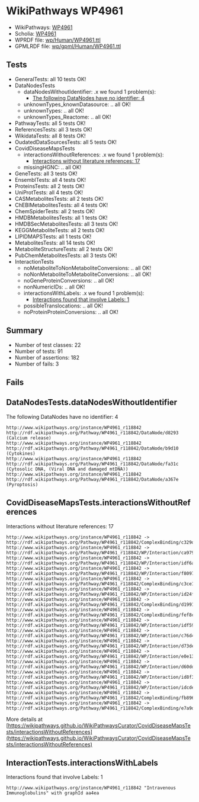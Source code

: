 # WikiPathways WP4961

* WikiPathways: [WP4961](https://identifiers.org/wikipathways:WP4961)
* Scholia: [WP4961](https://scholia.toolforge.org/wikipathways/WP4961)
* WPRDF file: [wp/Human/WP4961.ttl](../wp/Human/WP4961.ttl)
* GPMLRDF file: [wp/gpml/Human/WP4961.ttl](../wp/gpml/Human/WP4961.ttl)

## Tests
* GeneralTests: all 10 tests OK!
* DataNodesTests
    * dataNodesWithoutIdentifier: .x we found 1 problem(s):
        * [The following DataNodes have no identifier: 4](#d2d32fa3)
    * unknownTypes_knownDatasource: .. all OK!
    * unknownTypes: .. all OK!
    * unknownTypes_Reactome: .. all OK!
* PathwayTests: all 5 tests OK!
* ReferencesTests: all 3 tests OK!
* WikidataTests: all 8 tests OK!
* OudatedDataSourcesTests: all 5 tests OK!
* CovidDiseaseMapsTests
    * interactionsWithoutReferences: .x we found 1 problem(s):
        * [Interactions without literature references: 17](#9701cce8)
    * missingHGNC: .. all OK!
* GeneTests: all 3 tests OK!
* EnsemblTests: all 4 tests OK!
* ProteinsTests: all 2 tests OK!
* UniProtTests: all 4 tests OK!
* CASMetabolitesTests: all 2 tests OK!
* ChEBIMetabolitesTests: all 4 tests OK!
* ChemSpiderTests: all 2 tests OK!
* HMDBMetabolitesTests: all 1 tests OK!
* HMDBSecMetabolitesTests: all 3 tests OK!
* KEGGMetaboliteTests: all 2 tests OK!
* LIPIDMAPSTests: all 1 tests OK!
* MetabolitesTests: all 14 tests OK!
* MetaboliteStructureTests: all 2 tests OK!
* PubChemMetabolitesTests: all 3 tests OK!
* InteractionTests
    * noMetaboliteToNonMetaboliteConversions: .. all OK!
    * noNonMetaboliteToMetaboliteConversions: .. all OK!
    * noGeneProteinConversions: .. all OK!
    * nonNumericIDs: .. all OK!
    * interactionsWithLabels: .x we found 1 problem(s):
        * [Interactions found that involve Labels: 1](#630d2678)
    * possibleTranslocations: .. all OK!
    * noProteinProteinConversions: .. all OK!


## Summary

* Number of test classes: 22
* Number of tests: 91
* Number of assertions: 182
* Number of fails: 3

## Fails

<a name="d2d32fa3" />

## DataNodesTests.dataNodesWithoutIdentifier

The following DataNodes have no identifier: 4
```
http://www.wikipathways.org/instance/WP4961_r118842 http://rdf.wikipathways.org/Pathway/WP4961_r118842/DataNode/d8293 (Calcium release)
http://www.wikipathways.org/instance/WP4961_r118842 http://rdf.wikipathways.org/Pathway/WP4961_r118842/DataNode/b9d10 (Cytokines)
http://www.wikipathways.org/instance/WP4961_r118842 http://rdf.wikipathways.org/Pathway/WP4961_r118842/DataNode/fa31c (Cytosolic DNA, (Viral DNA and damaged mtDNA))
http://www.wikipathways.org/instance/WP4961_r118842 http://rdf.wikipathways.org/Pathway/WP4961_r118842/DataNode/a367e (Pyroptosis)
```

<a name="9701cce8" />

## CovidDiseaseMapsTests.interactionsWithoutReferences

Interactions without literature references: 17
```
http://www.wikipathways.org/instance/WP4961_r118842 -> http://rdf.wikipathways.org/Pathway/WP4961_r118842/ComplexBinding/c329d
http://www.wikipathways.org/instance/WP4961_r118842 -> http://rdf.wikipathways.org/Pathway/WP4961_r118842/WP/Interaction/ca979
http://www.wikipathways.org/instance/WP4961_r118842 -> http://rdf.wikipathways.org/Pathway/WP4961_r118842/WP/Interaction/idf6aa73a2
http://www.wikipathways.org/instance/WP4961_r118842 -> http://rdf.wikipathways.org/Pathway/WP4961_r118842/WP/Interaction/f8097
http://www.wikipathways.org/instance/WP4961_r118842 -> http://rdf.wikipathways.org/Pathway/WP4961_r118842/ComplexBinding/c3ce1
http://www.wikipathways.org/instance/WP4961_r118842 -> http://rdf.wikipathways.org/Pathway/WP4961_r118842/WP/Interaction/id24f4b7d4
http://www.wikipathways.org/instance/WP4961_r118842 -> http://rdf.wikipathways.org/Pathway/WP4961_r118842/ComplexBinding/d1991
http://www.wikipathways.org/instance/WP4961_r118842 -> http://rdf.wikipathways.org/Pathway/WP4961_r118842/ComplexBinding/fef8c
http://www.wikipathways.org/instance/WP4961_r118842 -> http://rdf.wikipathways.org/Pathway/WP4961_r118842/WP/Interaction/idf594d3e0
http://www.wikipathways.org/instance/WP4961_r118842 -> http://rdf.wikipathways.org/Pathway/WP4961_r118842/WP/Interaction/c76d4
http://www.wikipathways.org/instance/WP4961_r118842 -> http://rdf.wikipathways.org/Pathway/WP4961_r118842/WP/Interaction/d73de
http://www.wikipathways.org/instance/WP4961_r118842 -> http://rdf.wikipathways.org/Pathway/WP4961_r118842/WP/Interaction/e0e13
http://www.wikipathways.org/instance/WP4961_r118842 -> http://rdf.wikipathways.org/Pathway/WP4961_r118842/WP/Interaction/d60dd
http://www.wikipathways.org/instance/WP4961_r118842 -> http://rdf.wikipathways.org/Pathway/WP4961_r118842/WP/Interaction/id8f3d31d3
http://www.wikipathways.org/instance/WP4961_r118842 -> http://rdf.wikipathways.org/Pathway/WP4961_r118842/WP/Interaction/idcde3e513
http://www.wikipathways.org/instance/WP4961_r118842 -> http://rdf.wikipathways.org/Pathway/WP4961_r118842/ComplexBinding/fb896
http://www.wikipathways.org/instance/WP4961_r118842 -> http://rdf.wikipathways.org/Pathway/WP4961_r118842/ComplexBinding/e7a9d
```

More details at [https://wikipathways.github.io/WikiPathwaysCurator/CovidDiseaseMapsTests/interactionsWithoutReferences](https://wikipathways.github.io/WikiPathwaysCurator/CovidDiseaseMapsTests/interactionsWithoutReferences)

<a name="630d2678" />

## InteractionTests.interactionsWithLabels

Interactions found that involve Labels: 1
```
http://www.wikipathways.org/instance/WP4961_r118842 "Intravenous
Immunoglobulins" with graphId aa4ea
```

